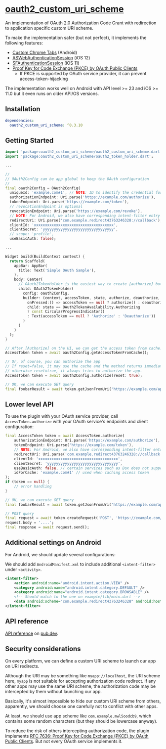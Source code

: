 # [oauth2_custom_uri_scheme](https://pub.dev/packages/oauth2_custom_uri_scheme/)

An implementation of OAuth 2.0 Authorization Code Grant with redirection to application specific custom URI scheme.

To make the implementation safer (but not perfect), it implements the following features:

- [Custom Chrome Tabs](https://developer.chrome.com/multidevice/android/customtabs) (Android)
- [ASWebAuthenticationSession](https://developer.apple.com/documentation/authenticationservices/aswebauthenticationsession) (iOS 12)
- [SFAuthenticationSession](https://developer.apple.com/documentation/safariservices/sfauthenticationsession) (iOS 11)
- [Proof Key for Code Exchange (PKCE) by OAuth Public Clients](https://tools.ietf.org/html/rfc7636)
  - If PKCE is supported by OAuth service provider, it can prevent access-token-hijacking

The implementation works well on Android with API level >= 23 and iOS >= 11.0 but it even runs on older API/OS versions.

## Installation

```yaml
dependencies:
  oauth2_custom_uri_scheme: ^0.3.10
```

## Getting Started

```dart
import 'package:oauth2_custom_uri_scheme/oauth2_custom_uri_scheme.dart';
import 'package:oauth2_custom_uri_scheme/oauth2_token_holder.dart';

...

//
// OAuth2Config can be app global to keep the OAuth configuration
//
final oauth2Config = OAuth2Config(
  uniqueId: 'example.com#1', // NOTE: ID to identify the credential for box session
  authorizationEndpoint: Uri.parse('https://example.com/authorize'),
  tokenEndpoint: Uri.parse('https://example.com/token'),
  // revocationEndpoint is optional
  revocationEndpoint: Uri.parse('https://example.com/revoke'),
  // NOTE: For Android, we also have corresponding intent-filter entry on example/android/app/src/main/AndroidManifest.xml
  redirectUri: Uri.parse('com.example.redirect43763246328://callback'),
  clientId: 'xxxxxxxxxxxxxxxxxxxxxxxxxxxxxxxxxxxx',
  clientSecret: 'yyyyyyyyyyyyyyyyyyyyyyyyyyyyyyyy',
  // scope: 'profile',
  useBasicAuth: false);

...

Widget build(BuildContext context) {
  return Scaffold(
    appBar: AppBar(
      title: Text('Simple OAuth Sample'),
    ),
    body: Center(
      // OAuth2TokenHolder is the easiest way to create [authorize] button.
      child: OAuth2TokenHolder(
        config: oauth2Config,
        builder: (context, accessToken, state, authorize, deauthorize, child) => ListTile(title: RaisedButton(
          onPressed:() => accessToken == null ? authorize() : deauthorize(),
          child: state == OAuth2TokenAvailability.Authorizing
          ? const CircularProgressIndicator()
          : Text(accessToken == null ? 'Authorize' : 'Deauthorize'))
        )
      )
    )
  );
}

// After [Authorize] on the UI, we can get the access token from cache.
AccessToken token = await oauth2Config.getAccessTokenFromCache();

// Or, of course, you can authorize the app
// If reset=false, it may use the cache and the method returns immediately;
// otherwise reset=true, it always tries to authorize the app.
AccessToken token = await oauth2Config.authorize(reset: true);

// OK, we can execute GET query
final foobarResult = await token.getJsonFromUri('https://example.com/api/2.0/foobar');
```

## Lower level API

To use the plugin with your OAuth service provider, call `AccessToken.authorize` with your OAuth service's endpoints and client configuration:

```dart
final AccessToken token = await AccessToken.authorize(
    authorizationEndpoint: Uri.parse('https://example.com/authorize'),
    tokenEndpoint: Uri.parse('https://example.com/token'),
    // NOTE: For Android, we also have corresponding intent-filter entry on example/android/app/src/main/AndroidManifest.xml
    redirectUri: Uri.parse('com.example.redirect43763246328://callback'),
    clientId: 'xxxxxxxxxxxxxxxxxxxxxxxxxxxxxxxxxxxx',
    clientSecret: 'yyyyyyyyyyyyyyyyyyyyyyyyyyyyyyyy',
    useBasicAuth: false, // certain services such as Box does not support Basic Auth
    idForCache: 'example.com#1' // used when caching access token
);
if (token == null) {
    // error handling
}

// OK, we can execute GET query
final foobarResult = await token.getJsonFromUri('https://example.com/api/2.0/foobar');

// POST query
final request = await token.createRequest('POST', 'https://example.com/api/2.0/zzzzz');
request.body = '....';
final response = await request.send();
```

## Additional settings on Android

For Android, we should update several configurations:

We should add `AndroidManifest.xml` to include additional `<intent-filter>` under `<activity>`.

```xml
<intent-filter>
    <action android:name="android.intent.action.VIEW" />
    <category android:name="android.intent.category.DEFAULT" />
    <category android:name="android.intent.category.BROWSABLE" />
    <!-- Should match to the one on example/lib/main.dart -->
    <data android:scheme="com.example.redirect43763246328" android:host="callback" />
</intent-filter>
```

## API reference

[API reference](https://pub.dev/documentation/oauth2_custom_uri_scheme/latest/oauth2_custom_uri_scheme/oauth2_custom_uri_scheme-library.html) on [pub.dev](https://pub.dev).

## <a name="security"></a>Security considerations

On every platform, we can define a custom URI scheme to launch our app on URI redirects.

Although the URI may be something like `myapp://localhost`, the URI scheme here, `myapp` is not suitable for accepting authorization code redirect. If any other apps may use the same URI scheme, the authorization code may be intercepted by them without launching our app.

Basically, it's almost impossible to hide our custom URI scheme from others, apparently, we should choose one carefully not to conflict with other apps.

At least, we should use app scheme like `com.example.mwl5oodcb9`, which contains some random characters (but they should be lowercase anyway).

To reduce the risk of others intercepting authorization code, the plugin implements [RFC 7636: Proof Key for Code Exchange (PKCE) by OAuth Public Clients](https://tools.ietf.org/html/rfc7636). But not every OAuth service implements it.
